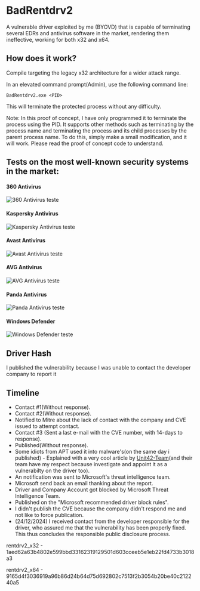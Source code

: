 # BadRentdrv2

A vulnerable driver exploited by me (BYOVD) that is capable of terminating several EDRs and antivirus software in the market, rendering them ineffective, working for both x32 and x64.

## How does it work?

Compile targeting the legacy x32 architecture for a wider attack range.

In an elevated command prompt(Admin), use the following command line:
```
BadRentdrv2.exe <PID>
```
This will terminate the protected process without any difficulty.

Note: In this proof of concept, I have only programmed it to terminate the process using the PID. It supports other methods such as terminating by the process name and terminating the process and its child processes by the parent process name. To do this, simply make a small modification, and it will work. Please read the proof of concept code to understand.

## Tests on the most well-known security systems in the market:

#### 360 Antivirus

![360 Antivirus teste](imgs/teste_poc_360_antivirus.gif)

#### Kaspersky Antivirus

![Kaspersky Antivirus teste](imgs/teste_poc_kaspersky_antivirus.gif)

#### Avast Antivirus

![Avast Antivirus teste](imgs/teste_poc_avast_antivirus.gif)

#### AVG Antivirus

![AVG Antivirus teste](imgs/teste_poc_avg_antivirus.gif)

#### Panda Antivirus

![Panda Antivirus teste](imgs/teste_poc_panda_antivirus.gif)

#### Windows Defender

![Windows Defender teste](imgs/teste_poc_windows_defender_antivirus.gif)

## Driver Hash

I published the vulnerability because I was unable to contact the developer company to report it

## Timeline
- Contact #1(Without response).
- Contact #2(Without response).
- Notified to Mitre about the lack of contact with the company and CVE issued to attempt contact.
- Contact #3 (Sent a last e-mail with the CVE number, with 14-days to response).
- Published(Without response).
- Some idiots from APT used it into malware's(on the same day i published) - Explained with a very cool article by [Unit42-Team](https://unit42.paloaltonetworks.com/agonizing-serpens-targets-israeli-tech-higher-ed-sectors/)(and their team have my respect because investigate and appoint it as a vulnerabilty on the driver too).
- An notification was sent to Microsoft's threat intelligence team.
- Microsoft send back an email thanking about the report.
- Driver and Company Account got blocked by Microsoft Threat Intelligence Team.
- Published on the "Microsoft recommended driver block rules".
- I didn't publish the CVE because the company didn't respond me and not like to force publication.
- (24/12/2024) I received contact from the developer responsible for the driver, who assured me that the vulnerability has been properly fixed. This thus concludes the responsible public disclosure process.

rentdrv2_x32 - 1aed62a63b4802e599bbd33162319129501d603cceeb5e1eb22fd4733b3018a3

rentdrv2_x64 - 9165d4f3036919a96b86d24b64d75d692802c7513f2b3054b20be40c212240a5
